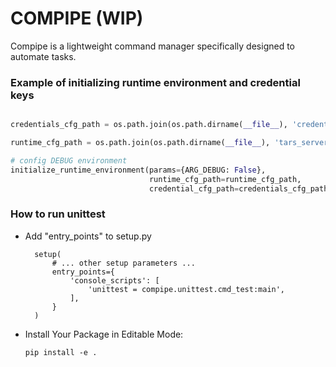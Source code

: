 # COMPIPE  (WIP)

Compipe is a lightweight command manager specifically designed to automate tasks.


### Example of initializing runtime environment and credential keys

```python

credentials_cfg_path = os.path.join(os.path.dirname(__file__), 'credential/keys.json')

runtime_cfg_path = os.path.join(os.path.dirname(__file__), 'tars_server_runtime_env.json')

# config DEBUG environment
initialize_runtime_environment(params={ARG_DEBUG: False},
                               runtime_cfg_path=runtime_cfg_path,
                               credential_cfg_path=credentials_cfg_path)


```

### How to run unittest

- Add "entry_points" to setup.py
  ```text
    setup(
        # ... other setup parameters ...
        entry_points={
            'console_scripts': [
                'unittest = compipe.unittest.cmd_test:main',
            ],
        }
    )

  ```
- Install Your Package in Editable Mode:
  ```text
  pip install -e .
  ```